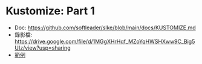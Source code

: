 # Kustomize: Part 1

- Doc: https://github.com/softleader/slke/blob/main/docs/KUSTOMIZE.md
- 錄影檔: https://drive.google.com/file/d/1MGgXHrHqf_MZoYqHWSHXww9C_Big5UIz/view?usp=sharing
- [範例](demo.zip)
